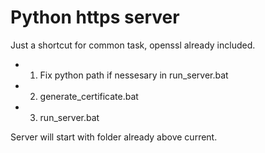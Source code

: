 # Python https server   
Just a shortcut for common task, openssl already included.  
- 1) Fix python path if nessesary in run_server.bat  
- 2) generate_certificate.bat
- 3) run_server.bat

Server will start with folder already above current.
